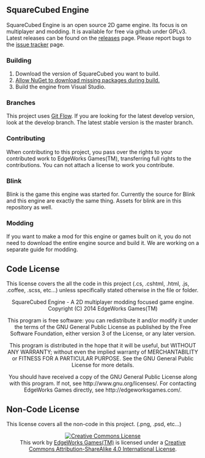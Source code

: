 ## SquareCubed Engine ##
SquareCubed Engine is an open source 2D game engine. Its focus is on
multiplayer and modding. It is available for free via github under
GPLv3. Latest releases can be found on the [releases](https://github.com/EdgeWorks-Games/SquareCubed/releases) page.
Please report bugs to the [issue tracker](https://github.com/EdgeWorks-Games/SquareCubed/issues) page.

### Building ###
1. Download the version of SquareCubed you want to build.
2. [Allow NuGet to download missing packages during build.](http://docs.nuget.org/docs/workflows/using-nuget-without-committing-packages)
3. Build the engine from Visual Studio.

### Branches ###
This project uses [Git Flow](http://nvie.com/posts/a-successful-git-branching-model/).
If you are looking for the latest develop version, look at the develop branch.
The latest stable version is the master branch.

### Contributing ###
When contributing to this project, you pass over the rights to your contributed work
to EdgeWorks Games(TM), transferring full rights to the contributions. You can not attach
a license to work you contribute.

### Blink ###
Blink is the game this engine was started for. Currently the source
for Blink and this engine are exactly the same thing. Assets for blink
are in this repository as well.

### Modding ###
If you want to make a mod for this engine or games built on it, you
do not need to download the entire engine source and build it. We
are working on a separate guide for modding.

## Code License ##
This license covers the all the code in this project (.cs, .cshtml, .html, .js, .coffee, .scss, etc...)
unless specifically stated otherwise in the file or folder.
<div align="center">
    <p>
        SquareCubed Engine - A 2D multiplayer modding focused game engine.<br />
        Copyright (C) 2014  EdgeWorks Games(TM)
    </p>
    <p>
        This program is free software: you can redistribute it and/or modify
        it under the terms of the GNU General Public License as published by
        the Free Software Foundation, either version 3 of the License, or
        any later version.
    </p>
    <p>
        This program is distributed in the hope that it will be useful,
        but WITHOUT ANY WARRANTY; without even the implied warranty of
        MERCHANTABILITY or FITNESS FOR A PARTICULAR PURPOSE.  See the
        GNU General Public License for more details.
    </p>
    <p>
        You should have received a copy of the GNU General Public License
        along with this program. If not, see http://www.gnu.org/licenses/.
        For contacting EdgeWorks Games directly, see http://edgeworksgames.com/.
    </p>
</div>

## Non-Code License ##
This license covers all the non-code in this project. (.png, .psd, etc...)
<div align="center">
    <a rel="license" href="http://creativecommons.org/licenses/by-sa/4.0/">
        <img alt="Creative Commons License"
             style="border-width:0"
             src="http://i.creativecommons.org/l/by-sa/4.0/88x31.png" />
    </a><br />
    This work by <a xmlns:cc="http://creativecommons.org/ns#" href="http://edgeworksgames.com/" property="cc:attributionName" rel="cc:attributionURL">EdgeWorks Games(TM)</a> is licensed under a <a rel="license" href="http://creativecommons.org/licenses/by-sa/4.0/">Creative Commons Attribution-ShareAlike 4.0 International License</a>.
</div>